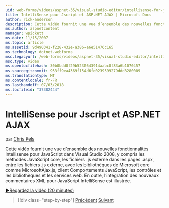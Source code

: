 ```yaml
---
uid: web-forms/videos/aspnet-35/visual-studio-editor/intellisense-for-jscript-and-aspnet-ajax
title: IntelliSense pour Jscript et ASP.NET AJAX | Microsoft Docs
author: rick-anderson
description: Cette vidéo fournit une vue d’ensemble des nouvelles fonctionnalités Intellisense pour JavaScript dans Visual Studio 2008, y compris les méthodes core JavaScript, des fichiers .js externe i...
ms.author: aspnetcontent
manager: wpickett
ms.date: 11/15/2007
ms.topic: article
ms.assetid: 9d490341-f228-432e-a386-e6e51476c165
ms.technology: dotnet-webforms
msc.legacyurl: /web-forms/videos/aspnet-35/visual-studio-editor/intellisense-for-jscript-and-aspnet-ajax
msc.type: video
ms.openlocfilehash: 30b0bdd8f29b5230543914aabc8f83a6b1070457
ms.sourcegitcommit: 953ff9ea4369f154d6fd0239599279ddd3280009
ms.translationtype: MT
ms.contentlocale: fr-FR
ms.lasthandoff: 07/03/2018
ms.locfileid: "37382444"
---
```

<a name="intellisense-for-jscript-and-aspnet-ajax"></a>IntelliSense pour Jscript et ASP.NET AJAX
====================
par [Chris Pels](https://twitter.com/chrispels)

Cette vidéo fournit une vue d’ensemble des nouvelles fonctionnalités Intellisense pour JavaScript dans Visual Studio 2008, y compris les méthodes JavaScript core, les fichiers .js externe dans les pages .aspx, entre les fichiers .js externe, avec les bibliothèques de Microsoft core comme MicrosoftAjax.js, client Comportements JavaScript, les contrôles et les bibliothèques et les services web. En outre, l’intégration des nouveaux commentaires XML pour JavaScript IntelliSense est illustrée.

[&#9654;Regardez la vidéo (20 minutes)](https://channel9.msdn.com/Blogs/ASP-NET-Site-Videos/intellisense-for-jscript-and-aspnet-ajax)

> [!div class="step-by-step"]
> [Précédent](multi-targeting-support-in-visual-studio-2008.md)
> [Suivant](quick-tour-of-the-visual-studio-2008-integrated-development-environment.md)
